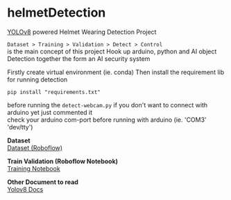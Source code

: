 # helmetDetection
[YOLOv8](https://github.com/ultralytics/ultralytics) powered Helmet Wearing Detection Project

``Dataset > Training > Validation > Detect > Control``   
is the main concept of this project 
Hook up arduino, python and AI object Detection together the form an AI security system

Firstly create virtual environment (ie. conda)
Then install the requirement lib for running detection 

```curl
pip install "requirements.txt"
```
before running the `detect-webcam.py` if you don't want to connect with arduino yet just commented it  
check your arduino com-port before running with arduino (ie. 'COM3' 'dev/tty')

**Dataset**  
[Dataset (Roboflow)](https://app.roboflow.com/bvoqueworkspace/helmet-wearing-detection-7yx0s/1)  

**Train Validation (Roboflow Notebook)**  
[Training Notebook](https://github.com/Jirayubank/helmetDetectionNotebook)  

**Other Document to read**  
[Yolov8 Docs](https://docs.ultralytics.com/)  
